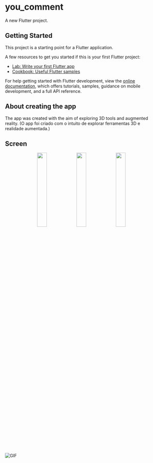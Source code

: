 # you_comment

A new Flutter project.

## Getting Started

This project is a starting point for a Flutter application.

A few resources to get you started if this is your first Flutter project:

- [Lab: Write your first Flutter app](https://docs.flutter.dev/get-started/codelab)
- [Cookbook: Useful Flutter samples](https://docs.flutter.dev/cookbook)

For help getting started with Flutter development, view the
[online documentation](https://docs.flutter.dev/), which offers tutorials,
samples, guidance on mobile development, and a full API reference.

## About creating the app

The app was created with the aim of exploring 3D tools and augmented reality. (O app foi criado com o intuito de explorar ferramentas 3D e realidade aumentada.)

## Screen

<p align="center">
  <img src="https://i.imgur.com/JdBb0sx.jpg" width="25%">
  <img src="https://i.imgur.com/eREsVyS.jpg" width="25%">
  <img src="https://i.imgur.com/zedmFTC.jpg" width="25%">
</p>

![GIF](https://i.imgur.com/lYKiM7Q.gif)


  
